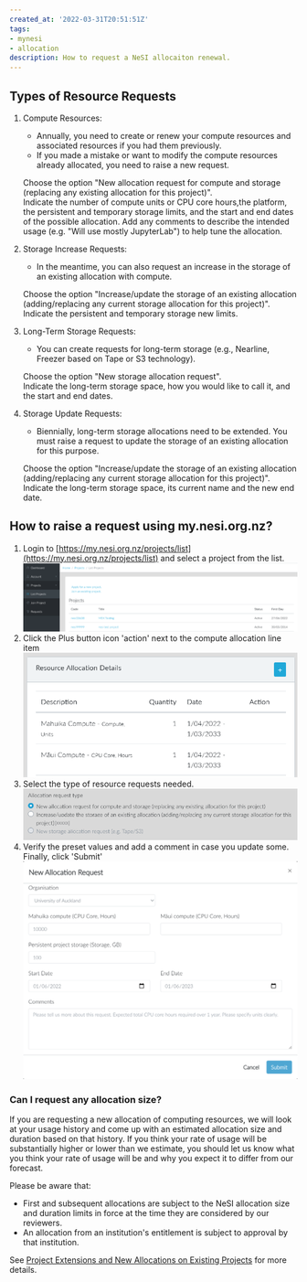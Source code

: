 ```yaml
---
created_at: '2022-03-31T20:51:51Z'
tags:
- mynesi
- allocation
description: How to request a NeSI allocaiton renewal.
---
```


## Types of Resource Requests

1. Compute Resources:

    - Annually, you need to create or renew your compute resources and associated resources if you had them previously.  
    - If you made a mistake or want to modify the compute resources already allocated, you need to raise a new request.  

    Choose the option "New allocation request for compute and storage (replacing any existing allocation for this project)".  
    Indicate the number of compute units or CPU core hours,the platform, the persistent and temporary storage limits, and the start and end dates of the possible allocation. Add any comments to describe the intended usage (e.g. "Will use mostly JupyterLab") to help tune the allocation.  

2. Storage Increase Requests:

    - In the meantime, you can also request an increase in the storage of an existing allocation with compute.  

    Choose the option "Increase/update the storage of an existing allocation (adding/replacing any current storage allocation for this project)".  
    Indicate the persistent and temporary storage new limits.  

3. Long-Term Storage Requests:

    - You can create requests for long-term storage (e.g., Nearline, Freezer based on Tape or S3 technology).  

    Choose the option "New storage allocation request".  
    Indicate the long-term storage space, how you would like to call it, and the start and end dates.

4. Storage Update Requests:

    - Biennially, long-term storage allocations need to be extended. You must raise a request to update the storage of an existing allocation for this purpose.  

    Choose the option "Increase/update the storage of an existing allocation (adding/replacing any current storage allocation for this project)".  
    Indicate the long-term storage space, its current name and the new end date.

## How to raise a request using my.nesi.org.nz?

1. Login to [https://my.nesi.org.nz/projects/list](https://my.nesi.org.nz/projects/list) and select a project
    from the list.  
    ![select a project from the list](../../assets/images/Requesting_to_renew_an_allocation_via_my-nesi-org-nz.png)
2. Click the Plus button icon 'action' next to the compute allocation
    line item
    ![click the plus button](../../assets/images/Requesting_to_renew_an_allocation_via_my-nesi-org-nz_0.png)
3. Select the type of resource requests needed.  
    ![select the resource type](../../assets/images/Requesting_to_renew_an_allocation_via_my-nesi-org-nz_2.png)
4. Verify the preset values and add a comment in case you update
    some.  
    Finally, click 'Submit'
    ![click submit](../../assets/images/Requesting_to_renew_an_allocation_via_my-nesi-org-nz_1.png)

### Can I request any allocation size?

If you are requesting a new allocation of computing resources, we will
look at your usage history and come up with an estimated allocation size
and duration based on that history. If you think your rate of usage will
be substantially higher or lower than we estimate, you should let us
know what you think your rate of usage will be and why you expect it to
differ from our forecast.

Please be aware that:

- First and subsequent allocations are subject to the NeSI allocation
    size and duration limits in force at the time they are considered by
    our reviewers.
- An allocation from an institution's entitlement is subject to
    approval by that institution.

See [Project Extensions and New Allocations on Existing Projects](../../Getting_Started/Accounts-Projects_and_Allocations/Project_Extensions_and_New_Allocations_on_Existing_Projects.md)
for more details.
